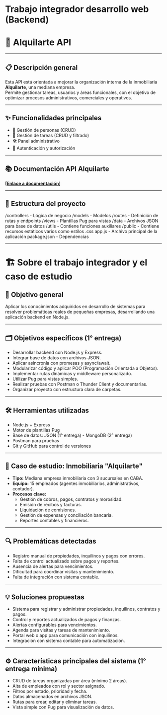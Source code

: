 # Trabajo integrador desarrollo web (Backend)

# 🚀 Alquilarte API

---

## 📋 Descripción general

Esta API está orientada a mejorar la organización interna de la inmobiliaria **Alquilarte**, una mediana empresa.  
Permite gestionar tareas, usuarios y áreas funcionales, con el objetivo de optimizar procesos administrativos, comerciales y operativos.

---

## ✨ Funcionalidades principales

- 👥 Gestión de personas (CRUD)
- 📝 Gestión de tareas (CRUD y filtrado)
- 🛠️ Panel administrativo
- 🔐 Autenticación y autorización

---

## 📚 Documentación API Alquilarte

**[[Enlace a documentación](https://documenter.getpostman.com/view/15812166/2sB2qf9dwB)]**

---

## 📁 Estructura del proyecto

/controllers - Lógica de negocio
/models - Modelos
/routes - Definición de rutas y endpoints
/views - Plantillas Pug para vistas
/data - Archivos JSON para base de datos
/utils - Contiene funciones auxiliares
/public - Contiene recursos estáticos varios como estilos .css
app.js - Archivo principal de la aplicación
package.json - Dependencias

---

# 🏗️ Sobre el trabajo integrador y el caso de estudio

## 🎯 Objetivo general

Aplicar los conocimientos adquiridos en desarrollo de sistemas para resolver problemáticas reales de pequeñas empresas, desarrollando una aplicación backend en Node.js.

---

## 🗂️ Objetivos específicos (1° entrega)

- Desarrollar backend con Node.js y Express.
- Integrar base de datos con archivos JSON.
- Aplicar asincronía con promesas y async/await.
- Modularizar código y aplicar POO (Programación Orientada a Objetos).
- Implementar rutas dinámicas y middleware personalizado.
- Utilizar Pug para vistas simples.
- Realizar pruebas con Postman o Thunder Client y documentarlas.
- Organizar proyecto con estructura clara de carpetas.

---

## 🛠️ Herramientas utilizadas

- Node.js + Express
- Motor de plantillas Pug
- Base de datos: JSON (1° entrega) - MongoDB (2° entrega)
- Postman para pruebas
- Git y GitHub para control de versiones

---

## 🏢 Caso de estudio: Inmobiliaria "Alquilarte"

- **Tipo:** Mediana empresa inmobiliaria con 3 sucursales en CABA.
- **Equipo:** 15 empleados (agentes inmobiliarios, administrativos, contador).
- **Procesos clave:**
  - Gestión de cobros, pagos, contratos y morosidad.
  - Emisión de recibos y facturas.
  - Liquidación de comisiones.
  - Gestión de expensas y conciliación bancaria.
  - Reportes contables y financieros.

---

## 🔍 Problemáticas detectadas

- Registro manual de propiedades, inquilinos y pagos con errores.
- Falta de control actualizado sobre pagos y reportes.
- Ausencia de alertas para vencimientos.
- Dificultad para coordinar visitas y mantenimiento.
- Falta de integración con sistema contable.

---

## 💡 Soluciones propuestas

- Sistema para registrar y administrar propiedades, inquilinos, contratos y pagos.
- Control y reportes actualizados de pagos y finanzas.
- Alertas configurables para vencimientos.
- Agenda para visitas y tareas de mantenimiento.
- Portal web o app para comunicación con inquilinos.
- Integración con sistema contable para automatización.

---

## ⚙️ Características principales del sistema (1° entrega mínima)

- CRUD de tareas organizadas por área (mínimo 2 áreas).
- Alta de empleados con rol y sector asignado.
- Filtros por estado, prioridad y fecha.
- Datos almacenados en archivos JSON.
- Rutas para crear, editar y eliminar tareas.
- Vista simple con Pug para visualización de datos.
